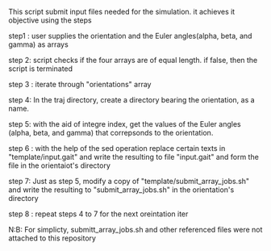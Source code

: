 This script submit input files needed for the simulation. it achieves it objective using the steps

step1 : user supplies the orientation and the Euler angles(alpha, beta, and gamma) as arrays

step 2: script checks if the four arrays are of equal length. if false, then the script is terminated

step 3 : iterate through "orientations" array

step 4: In the traj directory, create a directory bearing the orientation, as a name.


step 5: with the aid of integre index, get the values of the Euler angles (alpha, beta, and gamma) that correpsonds to the orientation.

step 6 : with the help of the sed operation replace certain texts in "template/input.gait" and write the resulting to file "input.gait" and form the file in the orientaiot's directory

step 7: Just as step 5, modify a copy of  "template/submit_array_jobs.sh" and write the resulting to "submit_array_jobs.sh" in the orientation's directory

step 8 : repeat steps 4 to 7 for the next oreintation iter


N:B: For simplicty, submitt_array_jobs.sh and other referenced files were not attached to this repository
